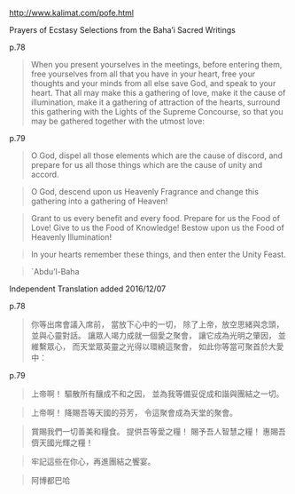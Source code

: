 http://www.kalimat.com/pofe.html

Prayers of Ecstasy
Selections from the Baha’i Sacred Writings


p.78


>When you present yourselves in the meetings, before entering them, free yourselves from all that you have in your heart, free your thoughts and your minds from all else save God, and speak to your heart. That all may make this a gathering of love, make it the cause of illumination, make it a gathering of attraction of the hearts, surround this gathering with the Lights of the Supreme Concourse, so that you may be gathered together with the utmost love:


p.79


>O God, dispel all those elements which are the cause of discord, and prepare for us all those things which are the cause of unity and accord.

>O God, descend upon us Heavenly Fragrance and change this gathering into a gathering of Heaven!

>Grant to us every benefit and every food.
Prepare for us the Food of Love!
Give to us the Food of Knowledge!
Bestow upon us the Food of Heavenly Illumination!

>In your hearts remember these things, and then enter the Unity Feast.

>`Abdu’l-Baha

Independent Translation added 2016/12/07

p.78

>你等出席會議入席前，
當放下心中的一切，
除了上帝，放空思緒與念頭，
並與心靈對話。
讓眾人竭力成就一個愛之聚會，
讓它成為光明之肇因，
並維繫眾心，
而天堂眾英靈之光得以環繞這聚會，
如此你等當可聚首於大愛中：

p.79

>上帝啊！ 驅散所有釀成不和之因，
並為我等備妥促成和諧與團結之一切。

>上帝啊！ 降賜吾等天國的芬芳，
令這聚會成為天堂的聚會。

>賞賜我們一切善美和糧食。
提供吾等愛之糧！
賜予吾人智慧之糧！
惠賜吾儕天國光輝之糧！

>牢記這些在你心，再進團結之饗宴。

>阿博都巴哈
